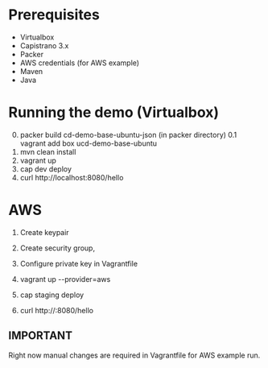 # Prerequisites
* Virtualbox
* Capistrano 3.x
* Packer
* AWS credentials (for AWS example)
* Maven
* Java

# Running the demo (Virtualbox)
0. packer build cd-demo-base-ubuntu-json (in packer directory)
0.1 vagrant add box ucd-demo-base-ubuntu
1. mvn clean install
2. vagrant up
3. cap dev deploy
4. curl http://localhost:8080/hello

# AWS
1. Create keypair
2. Create security group,
3. Configure private key in Vagrantfile

4. vagrant up --provider=aws
5. cap staging deploy
6. curl http://<AWS INSTANCE IP>:8080/hello

## IMPORTANT
Right now manual changes are required in Vagrantfile for AWS example run.

